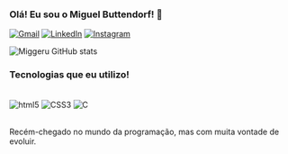 
### Olá! Eu sou o Miguel Buttendorf! 👊

[![Gmail](https://img.shields.io/badge/Gmail-D14836?style=for-the-badge&logo=gmail&logoColor=white)](https://mail.google.com/mail/u/0/?tab=rm&ogbl#inbox)
[![LinkedIn](https://img.shields.io/badge/LinkedIn-0077B5?style=for-the-badge&logo=linkedin&logoColor=white)](https://www.linkedin.com/in/migueldev12)
[![Instagram](https://img.shields.io/badge/Instagram-E4405F?style=for-the-badge&logo=instagram&logoColor=white)](https://instagram.com/miguel.dorf?igshid=ZDdkNTZiNTM=)

![Miggeru GitHub stats](https://github-readme-stats.vercel.app/api?username=Miggeru&show_icons=true&theme=dracula)

### Tecnologias que eu utilizo!

<div style="display: inline_block"><br/>
    <img align="center" alt="html5" src="https://img.shields.io/badge/HTML5-E34F26?style=for-the-badge&logo=html5&logoColor=white">
    <img align="center" alt="CSS3" src="https://img.shields.io/badge/CSS3-1572B6?style=for-the-badge&logo=css3&logoColor=white">
    <img align="center" alt="C" src="https://img.shields.io/badge/C-00599C?style=for-the-badge&logo=c&logoColor=white">
 </div><br/>
 
 Recém-chegado no mundo da programação, mas com muita vontade de evoluir.
